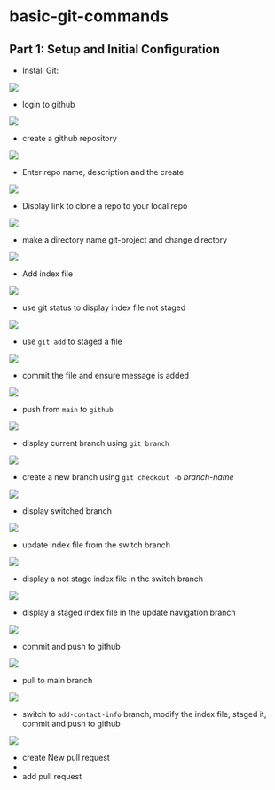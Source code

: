 # basic-git-commands

## Part 1: Setup and Initial  Configuration

- Install Git:

![](img/1.%20git%20version.PNG)

- login to github

![](img/2.%20git%20login.PNG)

- create a github repository

![](img/4.%20create-new-repository.PNG)

- Enter repo name, description and the create

![](img/5.%20click-create-repo.PNG)

- Display link to clone a repo to your local repo

![](img/6.%20code-button.PNG)

- make a directory name git-project and change directory

![](img/7.%20make%20directory.PNG)

- Add index file

![](img/8.%20index-file.PNG)

- use git status to display index file not staged

![](img/9.%20not-staged.PNG)

- use `git add` to staged a file

![](img/10.%20staged.PNG)

- commit the file and ensure message is added 

![](img/11.%20commit.PNG)

- push from `main` to `github`

![](img/12.%20push.PNG)

- display current branch using `git branch`

![](img/13.%20main%20branch.PNG)

- create a new branch using `git checkout -b` *branch-name*

![](img/14.%20create%20a%20branch.PNG)

- display switched branch

![](img/15.%20switch%20branch%20update.PNG)

- update index file from the switch branch

![](img/16.%20add-nav-bar.PNG)

- display a not stage index file in the switch branch

![](img/17.%20not-stage-update-nav.PNG)

- display a staged index file in the update navigation branch

![](img/18.%20staged-update-nav.PNG)

- commit and push to github

![](img/19.%20push%20update-nav.PNG)

- pull to main branch

![](img/20.%20pull%20from%20nav-bar.PNG)

- switch to `add-contact-info` branch, modify the index file, staged it, commit and push to github

![](img/20.add,%20commit%20and%20push%20add-contact.PNG)

- create New pull request
- 
- add pull request


